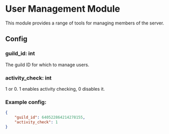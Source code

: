 # User Management Module

This module provides a range of tools for managing members of the server.

## Config

### guild_id: int
The guild ID for which to manage users.

### activity_check: int
1 or 0. 1 enables activity checking, 0 disables it. 

### Example config:
```json
{
    "guild_id": 640522864214278155,
    "activity_check": 1
}
```
